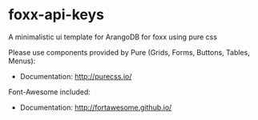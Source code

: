 # foxx-api-keys
A minimalistic ui template for ArangoDB for foxx using pure css

Please use components provided by Pure (Grids, Forms, Buttons, Tables, Menus):  
* Documentation: http://purecss.io/

Font-Awesome included:
* Documentation: http://fortawesome.github.io/
